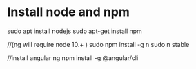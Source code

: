 # Install node and npm 

sudo apt install nodejs
sudo apt-get install npm

//(ng will require node 10.+ )
sudo npm install -g n
sudo n stable

//install angular ng
npm install -g @angular/cli

